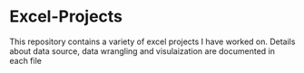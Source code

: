 # Excel-Projects
This repository contains a variety of excel projects I have worked on. Details about data source, data wrangling and visulaization are documented in each file
